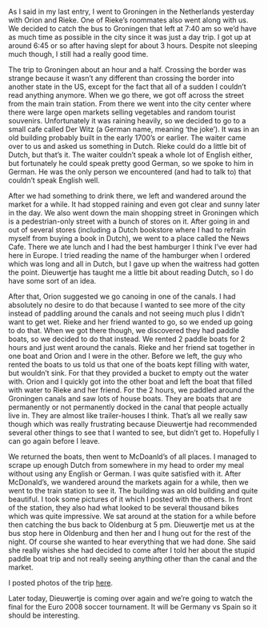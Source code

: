 As I said in my last entry, I went to Groningen in the Netherlands yesterday with Orion and Rieke. One of Rieke’s roommates also went along with us. We decided to catch the bus to Groningen that left at 7:40 am so we’d have as much time as possible in the city since it was just a day trip. I got up at around 6:45 or so after having slept for about 3 hours. Despite not sleeping much though, I still had a really good time.

The trip to Groningen about an hour and a half. Crossing the border was strange because it wasn’t any different than crossing the border into another state in the US, except for the fact that all of a sudden I couldn’t read anything anymore. When we go there, we got off across the street from the main train station. From there we went into the city center where there were large open markets selling vegetables and random tourist souvenirs. Unfortunately it was raining heavily, so we decided to go to a small cafe called Der Witz (a German name, meaning ‘the joke’). It was in an old building probably built in the early 1700’s or earlier. The waiter came over to us and asked us something in Dutch. Rieke could do a little bit of Dutch, but that’s it. The waiter couldn’t speak a whole lot of English either, but fortunately he could speak pretty good German, so we spoke to him in German. He was the only person we encountered (and had to talk to) that couldn’t speak English well.

After we had something to drink there, we left and wandered around the market for a while. It had stopped raining and even got clear and sunny later in the day. We also went down the main shopping street in Groningen which is a pedestrian-only street with a bunch of stores on it. After going in and out of several stores (including a Dutch bookstore where I had to refrain myself from buying a book in Dutch), we went to a place called the News Cafe. There we ate lunch and I had the best hamburger I think I’ve ever had here in Europe. I tried reading the name of the hamburger when I ordered which was long and all in Dutch, but I gave up when the waitress had gotten the point. Dieuwertje has taught me a little bit about reading Dutch, so I do have some sort of an idea.

After that, Orion suggested we go canoing in one of the canals. I had absolutely no desire to do that because I wanted to see more of the city instead of paddling around the canals and not seeing much plus I didn’t want to get wet. Rieke and her friend wanted to go, so we ended up going to do that. When we got there though, we discovered they had paddle boats, so we decided to do that instead. We rented 2 paddle boats for 2 hours and just went around the canals. Rieke and her friend sat together in one boat and Orion and I were in the other. Before we left, the guy who rented the boats to us told us that one of the boats kept filling with water, but wouldn’t sink. For that they provided a bucket to empty out the water with. Orion and I quickly got into the other boat and left the boat that filled with water to Rieke and her friend. For the 2 hours, we paddled around the Groningen canals and saw lots of house boats. They are boats that are permanently or not permanently docked in the canal that people actually live in. They are almost like trailer-houses I think. That’s all we really saw though which was really frustrating because Dieuwertje had recommended several other things to see that I wanted to see, but didn’t get to. Hopefully I can go again before I leave.

We returned the boats, then went to McDoanld’s of all places. I managed to scrape up enough Dutch from somewhere in my head to order my meal without using any English or German. I was quite satisfied with it. After McDonald’s, we wandered around the markets again for a while, then we went to the train station to see it. The building was an old building and quite beautiful. I took some pictures of it which I posted with the others. In front of the station, they also had what looked to be several thousand bikes which was quite impressive. We sat around at the station for a while before then catching the bus back to Oldenburg at 5 pm. Dieuwertje met us at the bus stop here in Oldenburg and then her and I hung out for the rest of the night. Of course she wanted to hear everything that we had done. She said she really wishes she had decided to come after I told her about the stupid paddle boat trip and not really seeing anything other than the canal and the market.

I posted photos of the trip [here](http://picasaweb.google.com/seifertalex/TheNetherlands).

Later today, Dieuwertje is coming over again and we’re going to watch the final for the Euro 2008 soccer tournament. It will be Germany vs Spain so it should be interesting.